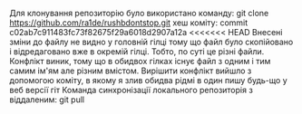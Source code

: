 Для клонування репозиторію було використано команду: git clone https://github.com/ra1de/rushbdontstop.git
хеш коміту: commit c02ab7c911483fc73f82675f29a6018d2907a12a
<<<<<<< HEAD
Внесені зміни до файлу не видно у головній гілці тому що файл було скопійовано і відредаговано вже в окремій гілці. Тобто, по суті це різні файли.
Конфлікт виник, тому що в обидвох гілках існує файл з одним і тим самим ім'ям але різним вмістом. Вирішити конфлікт вийшло з допомогою коміту, в якому я злив обидва рідмі в один пишу будь-що у веб версії гіт Команда синхронізації локального репозиторія з віддаленим: git pull
